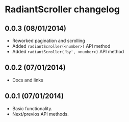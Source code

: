 # RadiantScroller changelog

## 0.0.3 (08/01/2014)

* Reworked pagination and scrolling
* Added `radiantScroller(<number>)` API method
* Added `radiantScroller('by', <number>)` API method

## 0.0.2 (07/01/2014)

* Docs and links

## 0.0.1 (07/01/2014)

* Basic functionality.
* Next/previos API methods.